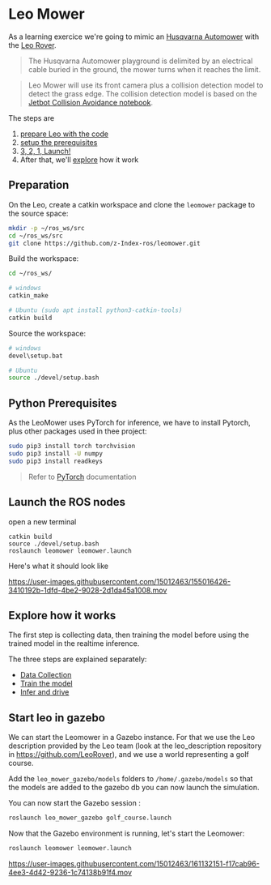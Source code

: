 # Leo Mower
As a learning exercice we're going to mimic an [Husqvarna Automower](https://www.husqvarna.com/fr/robots-tondeuses/automower315/) with the [Leo Rover](https://www.leorover.tech/). 

> The Husqvarna Automower playground is delimited by an electrical cable buried in the ground, the mower turns when it reaches the limit.

> Leo Mower will use its front camera plus a collision detection model to detect the grass edge. The collision detection model is based on the [Jetbot Collision Avoidance notebook](https://jetbot.org/master/examples/collision_avoidance.html).

The steps are

1. [prepare Leo with the code](#Preparation)
2. [setup the prerequisites](#Python-Prerequisites)
3. [3, 2, 1, Launch!](#launch-the-ROS-nodes)
4. After that, we'll [explore](#explore-how-it-works) how it work

## Preparation

On the Leo, create a catkin workspace and clone the `leomower` package to the source space:
``` bash
mkdir -p ~/ros_ws/src
cd ~/ros_ws/src
git clone https://github.com/z-Index-ros/leomower.git
```

Build the workspace:
``` bash
cd ~/ros_ws/

# windows
catkin_make

# Ubuntu (sudo apt install python3-catkin-tools)
catkin build
```

Source the workspace:
``` bash
# windows
devel\setup.bat

# Ubuntu
source ./devel/setup.bash
```

## Python Prerequisites

As the LeoMower uses PyTorch for inference, we have to install Pytorch, plus other packages used in thee project:

``` bash
sudo pip3 install torch torchvision 
sudo pip3 install -U numpy
sudo pip3 install readkeys
```

> Refer to [PyTorch](https://pytorch.org/get-started/locally/) documentation


## Launch the ROS nodes
open a new terminal 

```
catkin build
source ./devel/setup.bash
roslaunch leomower leomower.launch
```


Here's what it should look like

https://user-images.githubusercontent.com/15012463/155016426-3410192b-1dfd-4be2-9028-2d1da45a1008.mov

## Explore how it works

The first step is collecting data, then training the model before using the trained model in the realtime inference.

The three steps are explained separately:

* [Data Collection](./doc/data_collection.md)
* [Train the model](./doc/train.md)
* [Infer and drive](./doc/infer.md)

## Start leo in gazebo

We can start the Leomower in a Gazebo instance. For that we use the Leo description provided by the Leo team (look at the leo_description repository in <https://github.com/LeoRover>), and we use a world representing a golf course.


Add the `leo_mower_gazebo/models` folders to `/home/.gazebo/models` so that the models are added to the gazebo db
you can now launch the simulation. 

You can now start the Gazebo session :
``` bash
roslaunch leo_mower_gazebo golf_course.launch
```

Now that the Gazebo environment is running, let's start the Leomower:
``` bash
roslaunch leomower leomower.launch
```



https://user-images.githubusercontent.com/15012463/161132151-f17cab96-4ee3-4d42-9236-1c74138b91f4.mov


